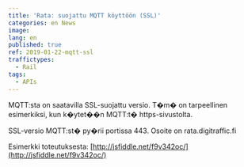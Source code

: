 ```yaml
---
title: 'Rata: suojattu MQTT köyttöön (SSL)'
categories: en News
image: 
lang: en
published: true
ref: 2019-01-22-mqtt-ssl
traffictypes:
  - Rail
tags:
  - APIs
---
```


MQTT:sta on saatavilla SSL-suojattu versio. T�m� on tarpeellinen esimerkiksi, kun k�ytet��n MQTT:t� https-sivustolta.

SSL-versio MQTT:st� py�rii portissa 443. Osoite on rata.digitraffic.fi

Esimerkki toteutuksesta: [http://jsfiddle.net/f9v342oc/](http://jsfiddle.net/f9v342oc/)